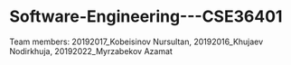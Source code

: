 # Software-Engineering---CSE36401
Team members: 
  20192017_Kobeisinov Nursultan,
  20192016_Khujaev Nodirkhuja,
  20192022_Myrzabekov Azamat
